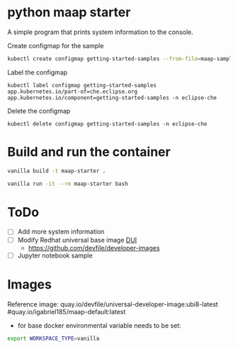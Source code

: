 # python maap starter

A simple program that prints system information to the console.

Create configmap for the sample
```bash
kubectl create configmap getting-started-samples --from-file=maap-sample.json -n eclipse-che
```

Label the configmap
```angular2html
kubectl label configmap getting-started-samples app.kubernetes.io/part-of=che.eclipse.org app.kubernetes.io/component=getting-started-samples -n eclipse-che
```

Delete the configmap
```angular2html
kubectl delete configmap getting-started-samples -n eclipse-che
```

# Build and run the container
```bash
vanilla build -t maap-starter .
```

```bash
vanilla run -it --rm maap-starter bash
```
# ToDo
- [ ] Add more system information
- [ ] Modify Redhat universal base image [DUI](https://github.com/devfile/developer-images)
  - https://github.com/devfile/developer-images
- [ ] Jupyter notebook sample

# Images

Reference image: quay.io/devfile/universal-developer-image:ubi8-latest
#quay.io/igabriel185/maap-default:latest

- for base docker environmental variable needs to be set:
```bash
export WORKSPACE_TYPE=vanilla

```